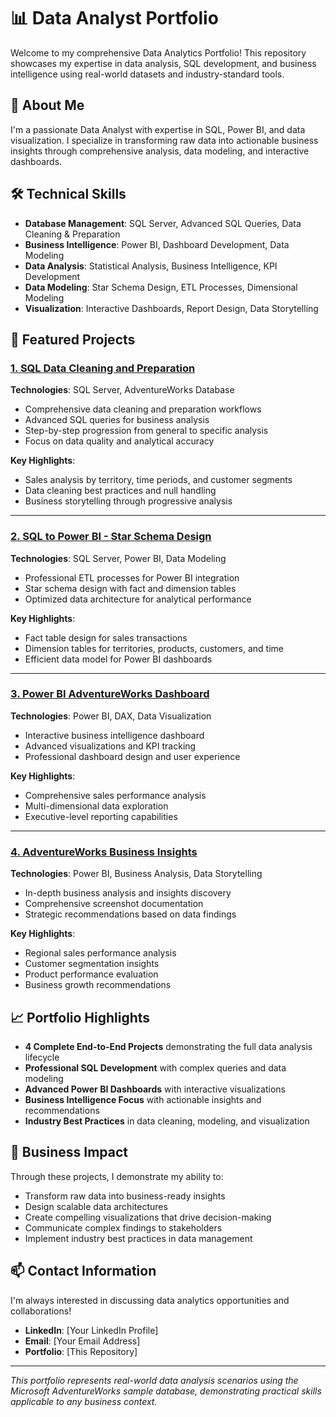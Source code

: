 # 📊 Data Analyst Portfolio

Welcome to my comprehensive Data Analytics Portfolio! This repository showcases my expertise in data analysis, SQL development, and business intelligence using real-world datasets and industry-standard tools.

## 👋 About Me

I'm a passionate Data Analyst with expertise in SQL, Power BI, and data visualization. I specialize in transforming raw data into actionable business insights through comprehensive analysis, data modeling, and interactive dashboards.

## 🛠️ Technical Skills

- **Database Management**: SQL Server, Advanced SQL Queries, Data Cleaning & Preparation
- **Business Intelligence**: Power BI, Dashboard Development, Data Modeling
- **Data Analysis**: Statistical Analysis, Business Intelligence, KPI Development
- **Data Modeling**: Star Schema Design, ETL Processes, Dimensional Modeling
- **Visualization**: Interactive Dashboards, Report Design, Data Storytelling

## 🚀 Featured Projects

### [1. SQL Data Cleaning and Preparation](./1%20SQL%20data%20cleaning%20and%20preparation/)
**Technologies**: SQL Server, AdventureWorks Database
- Comprehensive data cleaning and preparation workflows
- Advanced SQL queries for business analysis
- Step-by-step progression from general to specific analysis
- Focus on data quality and analytical accuracy

**Key Highlights**:
- Sales analysis by territory, time periods, and customer segments
- Data cleaning best practices and null handling
- Business storytelling through progressive analysis

---

### [2. SQL to Power BI - Star Schema Design](./2%20SQL%20to%20Power%20BI/)
**Technologies**: SQL Server, Power BI, Data Modeling
- Professional ETL processes for Power BI integration
- Star schema design with fact and dimension tables
- Optimized data architecture for analytical performance

**Key Highlights**:
- Fact table design for sales transactions
- Dimension tables for territories, products, customers, and time
- Efficient data model for Power BI dashboards

---

### [3. Power BI AdventureWorks Dashboard](./3%20Power%20BI%20AdventureWorks/)
**Technologies**: Power BI, DAX, Data Visualization
- Interactive business intelligence dashboard
- Advanced visualizations and KPI tracking
- Professional dashboard design and user experience

**Key Highlights**:
- Comprehensive sales performance analysis
- Multi-dimensional data exploration
- Executive-level reporting capabilities

---

### [4. AdventureWorks Business Insights](./4%20Insights%20On%20AdventureWorks%20Data/)
**Technologies**: Power BI, Business Analysis, Data Storytelling
- In-depth business analysis and insights discovery
- Comprehensive screenshot documentation
- Strategic recommendations based on data findings

**Key Highlights**:
- Regional sales performance analysis
- Customer segmentation insights
- Product performance evaluation
- Business growth recommendations

## 📈 Portfolio Highlights

- **4 Complete End-to-End Projects** demonstrating the full data analysis lifecycle
- **Professional SQL Development** with complex queries and data modeling
- **Advanced Power BI Dashboards** with interactive visualizations
- **Business Intelligence Focus** with actionable insights and recommendations
- **Industry Best Practices** in data cleaning, modeling, and visualization

## 🎯 Business Impact

Through these projects, I demonstrate my ability to:
- Transform raw data into business-ready insights
- Design scalable data architectures
- Create compelling visualizations that drive decision-making
- Communicate complex findings to stakeholders
- Implement industry best practices in data management

## 📫 Contact Information

I'm always interested in discussing data analytics opportunities and collaborations!

- **LinkedIn**: [Your LinkedIn Profile]
- **Email**: [Your Email Address]
- **Portfolio**: [This Repository]

---

*This portfolio represents real-world data analysis scenarios using the Microsoft AdventureWorks sample database, demonstrating practical skills applicable to any business context.*